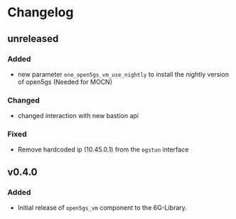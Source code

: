 # Changelog

## unreleased
### Added
 - new parameter `one_open5gs_vm_use_nightly` to install the nightly version of open5gs (Needed for MOCN)
### Changed
 - changed interaction with new bastion api
### Fixed
 - Remove hardcoded ip (10.45.0.1) from the `ogstun` interface


## v0.4.0
### Added
- Initial release of `open5gs_vm` component to the 6G-Library. 
